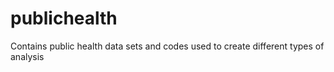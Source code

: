 # publichealth
Contains public health data sets and codes used to create different types of analysis

